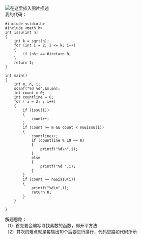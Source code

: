 ﻿![在这里插入图片描述](https://img-blog.csdnimg.cn/20190807111644440.png?x-oss-process=image/watermark,type_ZmFuZ3poZW5naGVpdGk,shadow_10,text_aHR0cHM6Ly9ibG9nLmNzZG4ubmV0L3UwMTIwMTE5MTI=,size_16,color_FFFFFF,t_70)  
我的代码：  

```
#include <stdio.h>
#include <math.h>
int issu(int n)
{
	int k = sqrt(n);
	for (int i = 2; i <= k; i++)
	{
		if (n%i == 0)return 0;
	}
	return 1;
}

int main()
{
	int m, n, i;
	scanf("%d %d",&m,&n);
	int count = 0;
	int countline = 0;
	for ( i = 2; ; i++)
	{
		if (issu(i))
		{
			count++;
		}
		if (count >= m && count < n&&issu(i))
		{
			countline++;
			if (countline % 10 == 0)
			{
				printf("%d\n",i);
			}
			else
			{
				printf("%d ",i);
			}
		}
		if (count == n&&issu(i))
		{
			printf("%d\n",i);
			return 0;
		}
	}

}
```
 
 解题思路：  
 （1）首先要会编写寻找素数的函数，即开平方法  
 （2）其次的难点就是每输出10个后要进行换行，代码思路如代码所示
